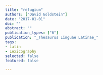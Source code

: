 ```yaml
---
title: "refugium"
authors: ["David Goldstein"]
date: "2017-01-01"
doi: ""
abstract: ""
publication_types: ["6"]
publication: "_Thesaurus Linguae Latinae_"
tags:
- Latin
- Lexicography
selected: false
featured: false

---
```

